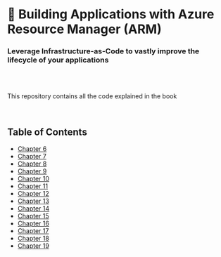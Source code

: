 # 📘 Building Applications with Azure Resource Manager (ARM) 
### Leverage Infrastructure-as-Code to vastly improve the lifecycle of your applications
<br>
<br>


This repository contains all the code explained in the book 

<br>



## Table of Contents


 - [Chapter 6](https://github.com/daveRendon/iac/tree/main/chapter-6) 
 - [Chapter 7](https://github.com/daveRendon/iac/tree/main/chapter-7) 
 - [Chapter 8](https://github.com/daveRendon/iac/tree/main/chapter-8) 
 - [Chapter 9](https://github.com/daveRendon/iac/tree/main/chapter-9) 
 - [Chapter 10](https://github.com/daveRendon/iac/tree/main/chapter-10) 
 - [Chapter 11](https://github.com/daveRendon/iac/tree/main/chapter-11) 
 - [Chapter 12](https://github.com/daveRendon/iac/tree/main/chapter-12) 
 - [Chapter 13](https://github.com/daveRendon/iac/tree/main/chapter-13) 
 - [Chapter 14](https://github.com/daveRendon/iac/tree/main/chapter-14) 
 - [Chapter 15](https://github.com/daveRendon/iac/tree/main/chapter-15) 
 - [Chapter 16](https://github.com/daveRendon/iac/tree/main/chapter-16) 
 - [Chapter 17](https://github.com/daveRendon/iac/tree/main/chapter-17) 
 - [Chapter 18](https://github.com/daveRendon/iac/tree/main/chapter-18) 
 - [Chapter 19](https://github.com/daveRendon/iac/tree/main/chapter-19) 

 
 

